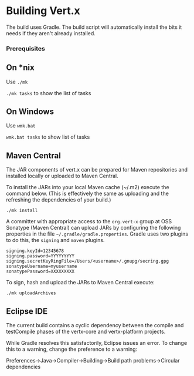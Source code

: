 # Building Vert.x

The build uses Gradle. The build script will automatically install the bits it needs if they aren't already installed.

### Prerequisites


## On *nix

Use `./mk`

`./mk tasks` to show the list of tasks

## On Windows

Use `wmk.bat`

`wmk.bat tasks` to show list of tasks


## Maven Central

The JAR components of vert.x can be prepared for Maven repositories and installed locally or uploaded to Maven Central.

To install the JARs into your local Maven cache (~/.m2) execute the command below.  (This is effectively the same as uploading and the refreshing the dependencies of your build.)

    ./mk install


A committer with appropriate access to the `org.vert-x` group at OSS Sonatype (Maven Central) can upload JARs by configuring the following properties in the file `~/.gradle/gradle.properties`.  Gradle uses two plugins to do this, the `signing` and `maven` plugins.

    signing.keyId=12345678
    signing.password=YYYYYYYYY
    signing.secretKeyRingFile=/Users/<username>/.gnupg/secring.gpg
    sonatypeUsername=myusername
    sonatypePassword=XXXXXXXXX

To sign, hash and upload the JARs to Maven Central execute:

    ./mk uploadArchives


## Eclipse IDE

The current build contains a cyclic dependency between the compile and testCompile phases of the vertx-core and vertx-platform projects.

While Gradle resolves this satisfactorily, Eclipse issues an error.  To change this to a warning, change the preference to a warning:

 Preferences->Java->Compiler->Building->Build path problems->Circular dependencies











